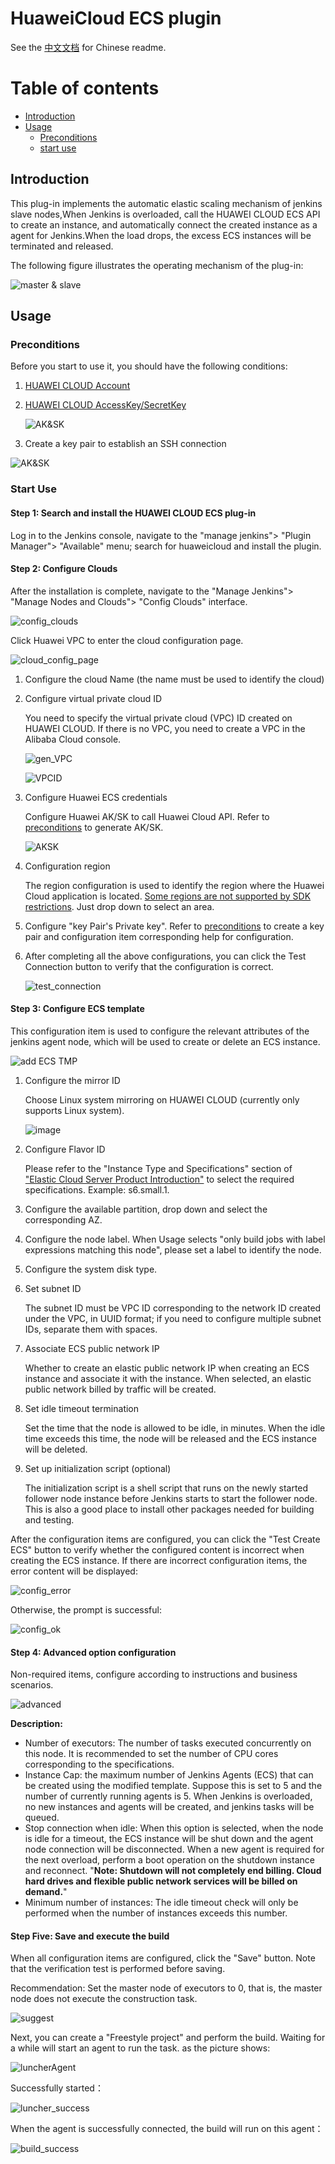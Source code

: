 # HuaweiCloud ECS plugin
See the [中文文档](README_zh_CN.md) for Chinese readme.

# Table of contents

 * [Introduction](#introduction)
 * [Usage](#usage)
   * [Preconditions](#preconditions)
   * [start use](#start_use)

## Introduction <a id ="introduction"/>

This plug-in implements the automatic elastic scaling mechanism of jenkins slave nodes,When Jenkins is overloaded, call the HUAWEI CLOUD ECS API to create an instance, and automatically connect the created instance as a agent for Jenkins.When the load drops, the excess ECS instances will be terminated and released.

The following figure illustrates the operating mechanism of the plug-in:

 ![master & slave](doc/HWC_plugin_desc.png)

## Usage<a id="usage"/>

### Preconditions <a id="preconditions"/>

Before you start to use it, you should have the following conditions:

1. [HUAWEI CLOUD Account](https://auth.huaweicloud.com/authui/login.html?service=https://console.huaweicloud.com/ecm/#/login)

2. [HUAWEI CLOUD AccessKey/SecretKey](https://support.huaweicloud.com/devg-apisign/api-sign-provide-aksk.html)

   ![AK&SK](doc/HWC_plugin_AK_SK_en.png)

3. Create a key pair to establish an SSH connection

 ![AK&SK](doc/HWC_plugin_key_pair_en.png)



### Start Use <a id="start_use"/>

#### Step 1: Search and install the HUAWEI CLOUD ECS plug-in

Log in to the Jenkins console, navigate to the "manage jenkins"> "Plugin Manager"> "Available" menu; search for huaweicloud and install the plugin.

#### Step 2: Configure Clouds

After the installation is complete, navigate to the "Manage Jenkins"> "Manage Nodes and Clouds"> "Config Clouds" interface.

![config_clouds](doc/HWC_plugin_config_clouds.png)

Click Huawei VPC to enter the cloud configuration page.

![cloud_config_page](doc/HWC_plugin_cloud_config_page_en.png)

1. Configure the cloud Name (the name must be used to identify the cloud)

2. Configure virtual private cloud ID

   You need to specify the virtual private cloud (VPC) ID created on HUAWEI CLOUD. If there is no VPC, you need to create a VPC in the Alibaba Cloud console.

   ![gen_VPC](doc/HWC_plugin_gen_VPC_en.png)

   ![VPCID](doc/HWC_plugin_VPC_ID_en.png)

3. Configure Huawei ECS credentials

   Configure Huawei AK/SK to call Huawei Cloud API. Refer to [preconditions](#preconditions) to generate AK/SK.

   ![AKSK](doc/HWC_plugin_AKSK.png)

4. Configuration region

   The region configuration is used to identify the region where the Huawei Cloud application is located. [Some regions are not supported by SDK restrictions](https://github.com/huaweicloud/huaweicloud-sdk-java-v3/blob/master/README_CN.md#32-%E6%8C%87%E5%AE%9A-region-%E6%96%B9%E5%BC%8F-%E6%8E%A8%E8%8D%90-top). Just drop down to select an area.

5. Configure "key Pair's Private key". Refer to [preconditions](#preconditions) to create a key pair and configuration item corresponding help for configuration.

6. After completing all the above configurations, you can click the Test Connection button to verify that the configuration is correct.

   ![test_connection](doc/HWC_plugin_cloud_test_en.png)

#### Step 3: Configure ECS template

This configuration item is used to configure the relevant attributes of the jenkins agent node, which will be used to create or delete an ECS instance.

![add ECS TMP](doc/HWC_plugin_add_ecs_tmp_en.png)

1. Configure the mirror ID

   Choose Linux system mirroring on HUAWEI CLOUD (currently only supports Linux system).

   ![image](doc/HWC_plugin_image_en.png)

2. Configure Flavor ID

   Please refer to the "Instance Type and Specifications" section of ["Elastic Cloud Server Product Introduction"](https://support.huaweicloud.com/ecs/index.html) to select the required specifications. Example: s6.small.1.

3. Configure the available partition, drop down and select the corresponding AZ.

4. Configure the node label. When Usage selects "only build jobs with label expressions matching this node", please set a label to identify the node.

5. Configure the system disk type.

6. Set subnet ID

   The subnet ID must be VPC ID corresponding to the network ID created under the VPC, in UUID format; if you need to configure multiple subnet IDs, separate them with spaces.

7. Associate ECS public network IP

   Whether to create an elastic public network IP when creating an ECS instance and associate it with the instance. When selected, an elastic public network billed by traffic will be created.

8. Set idle timeout termination

   Set the time that the node is allowed to be idle, in minutes. When the idle time exceeds this time, the node will be released and the ECS instance will be deleted.

9. Set up initialization script (optional)

   The initialization script is a shell script that runs on the newly started follower node instance before Jenkins starts to start the follower node. This is also a good place to install other packages needed for building and testing.

After the configuration items are configured, you can click the "Test Create ECS" button to verify whether the configured content is incorrect when creating the ECS instance. If there are incorrect configuration items, the error content will be displayed:

![config_error](doc/HWC_plugin_ecs_error_en.png)

Otherwise, the prompt is successful:

![config_ok](doc/HWC_plugin_ecs_ok_en.png)

#### Step 4: Advanced option configuration

Non-required items, configure according to instructions and business scenarios.

![advanced](doc/HWC_plugin_adv_en.png)

**Description:**

- Number of executors: The number of tasks executed concurrently on this node. It is recommended to set the number of CPU cores corresponding to the specifications.
- Instance Cap: the maximum number of Jenkins Agents (ECS) that can be created using the modified template. Suppose this is set to 5 and the number of currently running agents is 5. When Jenkins is overloaded, no new instances and agents will be created, and jenkins tasks will be queued.
- Stop connection when idle: When this option is selected, when the node is idle for a timeout, the ECS instance will be shut down and the agent node connection will be disconnected. When a new agent is required for the next overload, perform a boot operation on the shutdown instance and reconnect. "**Note: Shutdown will not completely end billing. Cloud hard drives and flexible public network services will be billed on demand.**"
- Minimum number of instances: The idle timeout check will only be performed when the number of instances exceeds this number.



#### Step Five: Save and execute the build

When all configuration items are configured, click the "Save" button. Note that the verification test is performed before saving.

Recommendation: Set the master node of executors to 0, that is, the master node does not execute the construction task.

![suggest](doc/master_suggest_config.png)

Next, you can create a "Freestyle project" and perform the build. Waiting for a while will start an agent to run the task. as the picture shows:

![luncherAgent](doc/build_task_status_luncher.png)

Successfully started：

![luncher_success](doc/luncher_success.png)

When the agent is successfully connected, the build will run on this agent：

![build_success](doc/build_on_agnet.png)

